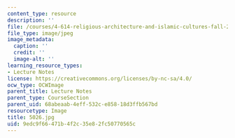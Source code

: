 ```yaml
---
content_type: resource
description: ''
file: /courses/4-614-religious-architecture-and-islamic-cultures-fall-2002/9edc9f66471b4f2c35e82fc50770565c_5026.jpg
file_type: image/jpeg
image_metadata:
  caption: ''
  credit: ''
  image-alt: ''
learning_resource_types:
- Lecture Notes
license: https://creativecommons.org/licenses/by-nc-sa/4.0/
ocw_type: OCWImage
parent_title: Lecture Notes
parent_type: CourseSection
parent_uid: 68abeaab-4eff-532c-e858-18d3ffb567bd
resourcetype: Image
title: 5026.jpg
uid: 9edc9f66-471b-4f2c-35e8-2fc50770565c
---
```

